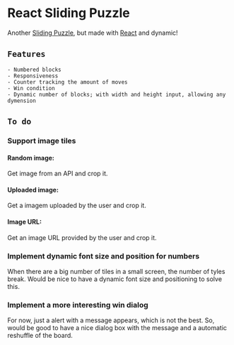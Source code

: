 # React Sliding Puzzle

Another [Sliding Puzzle](https://en.wikipedia.org/wiki/Sliding_puzzle), but made with [React](https://reactjs.org/) and dynamic!


## `Features`

    - Numbered blocks
    - Responsiveness
    - Counter tracking the amount of moves
    - Win condition
    - Dynamic number of blocks; with width and height input, allowing any dymension



## `To do`

### Support image tiles
#### Random image:
Get image from an API and crop it.
#### Uploaded image:
Get a imagem uploaded by the user and crop it.
#### Image URL:
Get an image URL provided by the user and crop it.


### Implement dynamic font size and position for numbers
When there are a big number of tiles in a small screen, the number of tyles break. Would be nice to have a dynamic font size and positioning to solve this.


### Implement a more interesting win dialog
For now, just a alert with a message appears, which is not the best. So, would be good to have a nice dialog box with the message and a automatic reshuffle of the board.

